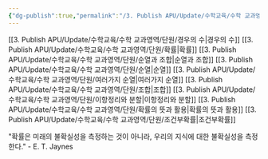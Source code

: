 ```yaml
---
{"dg-publish":true,"permalink":"/3. Publish APU/Update/수학교육/수학 교과영역/수학영역/경우의 수와 확률/","dgPassFrontmatter":true,"noteIcon":"","created":"","updated":""}
---
```


[[3. Publish APU/Update/수학교육/수학 교과영역/단원/경우의 수\|경우의 수]] 
[[3. Publish APU/Update/수학교육/수학 교과영역/단원/확률\|확률]] 
[[3. Publish APU/Update/수학교육/수학 교과영역/단원/순열과 조합\|순열과 조합]] 
[[3. Publish APU/Update/수학교육/수학 교과영역/단원/순열\|순열]] 
[[3. Publish APU/Update/수학교육/수학 교과영역/단원/여러가지 순열\|여러가지 순열]] 
[[3. Publish APU/Update/수학교육/수학 교과영역/단원/조합\|조합]] 
[[3. Publish APU/Update/수학교육/수학 교과영역/단원/이항정리와 분할\|이항정리와 분할]] 
[[3. Publish APU/Update/수학교육/수학 교과영역/단원/확률의 뜻과 활용\|확률의 뜻과 활용]] 
[[3. Publish APU/Update/수학교육/수학 교과영역/단원/조건부확률\|조건부확률]]


"확률은 미래의 불확실성을 측정하는 것이 아니라, 우리의 지식에 대한 불확실성을 측정한다." - E. T. Jaynes